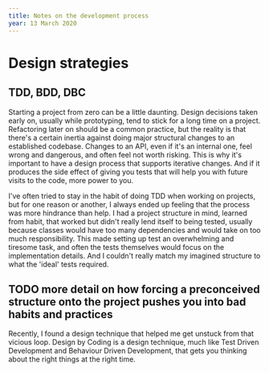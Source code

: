 ```yaml
---
title: Notes on the development process
year: 13 March 2020
---
```

# Design strategies
## TDD, BDD, DBC
Starting a project from zero can be a little daunting. Design decisions taken early on, usually while prototyping, tend 
to stick for a long time on a project. Refactoring later on should be a common practice, but the reality is that there's
a certain inertia against doing major structural changes to an established codebase. Changes to an API, even if it's an
internal one, feel wrong and dangerous, and often feel not worth risking. This is why it's important to have a design
process that supports iterative changes. And if it produces the side effect of giving you tests that will help you with
future visits to the code, more power to you.

I've often tried to stay in the habit of doing TDD when working on projects, but for one reason or another, I always ended
up feeling that the process was more hindrance than help. I had a project structure in mind, learned from habit, that worked 
but didn't really lend itself to being tested, usually because classes would have too many dependencies and would take on
too much responsibility. This made setting up test an overwhelming and tiresome task, and often the tests themselves would
focus on the implementation details. And I couldn't really match my imagined structure to what the 'ideal' tests required.

## TODO more detail on how forcing a preconceived structure onto the project pushes you into bad habits and practices 

Recently, I found a design technique that helped me get unstuck from that vicious loop. Design by Coding is a design 
technique, much like Test Driven Development and Behaviour Driven Development, that gets you thinking about the right 
things at the right time. 

